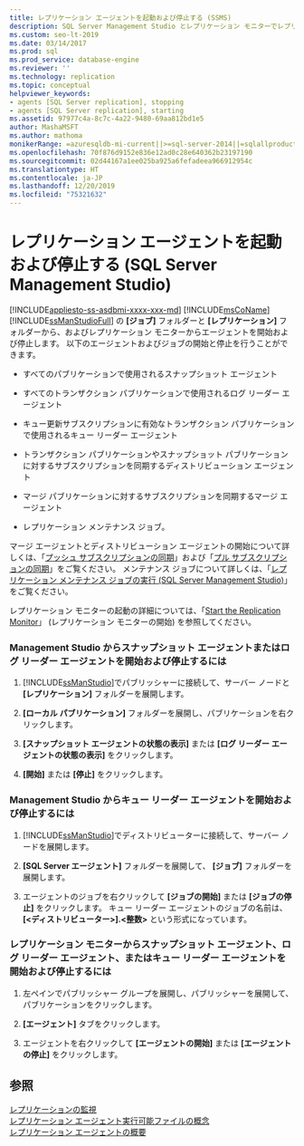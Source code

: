 ```yaml
---
title: レプリケーション エージェントを起動および停止する (SSMS)
description: SQL Server Management Studio とレプリケーション モニターでレプリケーション エージェントの停止を開始する方法について説明します。
ms.custom: seo-lt-2019
ms.date: 03/14/2017
ms.prod: sql
ms.prod_service: database-engine
ms.reviewer: ''
ms.technology: replication
ms.topic: conceptual
helpviewer_keywords:
- agents [SQL Server replication], stopping
- agents [SQL Server replication], starting
ms.assetid: 97977c4a-8c7c-4a22-9480-69aa812bd1e5
author: MashaMSFT
ms.author: mathoma
monikerRange: =azuresqldb-mi-current||>=sql-server-2014||=sqlallproducts-allversions
ms.openlocfilehash: 70f876d9152e836e12ad0c28e640362b23197190
ms.sourcegitcommit: 02d44167a1ee025ba925a6fefadeea966912954c
ms.translationtype: HT
ms.contentlocale: ja-JP
ms.lasthandoff: 12/20/2019
ms.locfileid: "75321632"
---
```

# <a name="start-and-stop-a-replication-agent-sql-server-management-studio"></a>レプリケーション エージェントを起動および停止する (SQL Server Management Studio)
[!INCLUDE[appliesto-ss-asdbmi-xxxx-xxx-md](../../../includes/appliesto-ss-asdbmi-xxxx-xxx-md.md)]
  [!INCLUDE[msCoName](../../../includes/msconame-md.md)] [!INCLUDE[ssManStudioFull](../../../includes/ssmanstudiofull-md.md)] の **[ジョブ]** フォルダーと **[レプリケーション]** フォルダーから、およびレプリケーション モニターからエージェントを開始および停止します。 以下のエージェントおよびジョブの開始と停止を行うことができます。  
  
-   すべてのパブリケーションで使用されるスナップショット エージェント  
  
-   すべてのトランザクション パブリケーションで使用されるログ リーダー エージェント  
  
-   キュー更新サブスクリプションに有効なトランザクション パブリケーションで使用されるキュー リーダー エージェント  
  
-   トランザクション パブリケーションやスナップショット パブリケーションに対するサブスクリプションを同期するディストリビューション エージェント  
  
-   マージ パブリケーションに対するサブスクリプションを同期するマージ エージェント  
  
-   レプリケーション メンテナンス ジョブ。  
  
 マージ エージェントとディストリビューション エージェントの開始について詳しくは、「[プッシュ サブスクリプションの同期](../../../relational-databases/replication/synchronize-a-push-subscription.md)」および「[プル サブスクリプションの同期](../../../relational-databases/replication/synchronize-a-pull-subscription.md)」をご覧ください。 メンテナンス ジョブについて詳しくは、「[レプリケーション メンテナンス ジョブの実行 &#40;SQL Server Management Studio&#41;](../../../relational-databases/replication/administration/run-replication-maintenance-jobs-sql-server-management-studio.md)」をご覧ください。  
  
 レプリケーション モニターの起動の詳細については、「[Start the Replication Monitor](../../../relational-databases/replication/monitor/start-the-replication-monitor.md)」 (レプリケーション モニターの開始) を参照してください。  
  
### <a name="to-start-and-stop-a-snapshot-agent-or-log-reader-agent-from-management-studio"></a>Management Studio からスナップショット エージェントまたはログ リーダー エージェントを開始および停止するには  
  
1.  [!INCLUDE[ssManStudio](../../../includes/ssmanstudio-md.md)]でパブリッシャーに接続して、サーバー ノードと **[レプリケーション]** フォルダーを展開します。  
  
2.  **[ローカル パブリケーション]** フォルダーを展開し、パブリケーションを右クリックします。  
  
3.  **[スナップショット エージェントの状態の表示]** または **[ログ リーダー エージェントの状態の表示]** をクリックします。  
  
4.  **[開始]** または **[停止]** をクリックします。  
  
### <a name="to-start-and-stop-a-queue-reader-agent-from-management-studio"></a>Management Studio からキュー リーダー エージェントを開始および停止するには  
  
1.  [!INCLUDE[ssManStudio](../../../includes/ssmanstudio-md.md)]でディストリビューターに接続して、サーバー ノードを展開します。  
  
2.  **[SQL Server エージェント]** フォルダーを展開して、 **[ジョブ]** フォルダーを展開します。  
  
3.  エージェントのジョブを右クリックして **[ジョブの開始]** または **[ジョブの停止]** をクリックします。 キュー リーダー エージェントのジョブの名前は、 **[\<ディストリビューター>].\<整数>** という形式になっています。  
  
### <a name="to-start-and-stop-a-snapshot-agent-log-reader-agent-or-queue-reader-agent-from-replication-monitor"></a>レプリケーション モニターからスナップショット エージェント、ログ リーダー エージェント、またはキュー リーダー エージェントを開始および停止するには  
  
1.  左ペインでパブリッシャー グループを展開し、パブリッシャーを展開して、パブリケーションをクリックします。  
  
2.  **[エージェント]** タブをクリックします。  
  
3.  エージェントを右クリックして **[エージェントの開始]** または **[エージェントの停止]** をクリックします。  
  
## <a name="see-also"></a>参照  
 [レプリケーションの監視](../../../relational-databases/replication/monitor/monitoring-replication.md)   
 [レプリケーション エージェント実行可能ファイルの概念](../../../relational-databases/replication/concepts/replication-agent-executables-concepts.md)   
 [レプリケーション エージェントの概要](../../../relational-databases/replication/agents/replication-agents-overview.md)  
  
  
